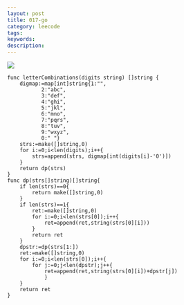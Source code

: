 ```yaml
---
layout: post
title: 017-go
category: leecode
tags: 
keywords: 
description: 
---
```


![](https://i.imgur.com/7YBNtv9.png)


    func letterCombinations(digits string) []string {
    	digmap:=map[int]string{1:"",
    		   2:"abc",
    		   3:"def",
    		   4:"ghi",
    		   5:"jkl",
    		   6:"mno",
    		   7:"pqrs",
    		   8:"tuv",
    		   9:"wxyz",
    		   0:" "}
    	strs:=make([]string,0)
    	for i:=0;i<len(digits);i++{
    		strs=append(strs, digmap[int(digits[i]-'0')])
    	}
    	return dp(strs)
    }
    func dp(strs[]string)[]string{
    	if len(strs)==0{
    		return make([]string,0)
    	}
    	if len(strs)==1{
    		ret:=make([]string,0)
    		for i:=0;i<len(strs[0]);i++{
    			ret=append(ret,string(strs[0][i]))
    		}
    		return ret
    	}
    	dpstr:=dp(strs[1:])
    	ret:=make([]string,0)
    	for i:=0;i<len(strs[0]);i++{
    		for j:=0;j<len(dpstr);j++{
    			ret=append(ret,string(strs[0][i])+dpstr[j])
    			}
    	}
    	return ret
    }